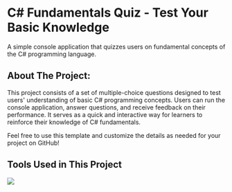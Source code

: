 # C# Fundamentals Quiz - Test Your Basic Knowledge

A simple console application that quizzes users on fundamental concepts of the C# programming language.

## About The Project:

This project consists of a set of multiple-choice questions designed to test users' understanding of basic C# programming concepts. Users can run the console application, answer questions, and receive feedback on their performance. It serves as a quick and interactive way for learners to reinforce their knowledge of C# fundamentals.

Feel free to use this template and customize the details as needed for your project on GitHub!

## Tools Used in This Project
<img src="https://skillicons.dev/icons?i=vscode,git,cs,dotnet" />
